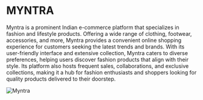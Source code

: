 # MYNTRA
Myntra is a prominent Indian e-commerce platform that specializes in fashion and lifestyle products. Offering a wide range of clothing, footwear, accessories, and more, Myntra provides a 
convenient online shopping experience for customers seeking the latest trends and brands. With its user-friendly interface and extensive collection, Myntra caters to diverse preferences, 
helping users discover fashion products that align with their style. Its platform also hosts frequent sales, collaborations, and exclusive collections, making it a hub for fashion enthusiasts 
and shoppers looking for quality products delivered to their doorstep.

<img src="https://miro.medium.com/v2/resize:fit:2400/1*bRR7L0r_gv-c8xUL0C-k3A.jpeg" alt="Myntra">

